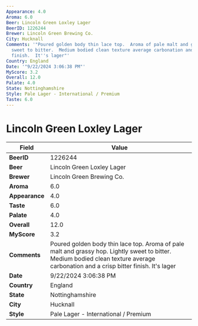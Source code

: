 ```yaml
---
Appearance: 4.0
Aroma: 6.0
Beer: Lincoln Green Loxley Lager
BeerID: 1226244
Brewer: Lincoln Green Brewing Co.
City: Hucknall
Comments: '"Poured golden body thin lace top.  Aroma of pale malt and grassy hop.  Lightly
  sweet to bitter.  Medium bodied clean texture average carbonation and a crisp bitter
  finish.  It''s lager"'
Country: England
Date: '"9/22/2024 3:06:38 PM"'
MyScore: 3.2
Overall: 12.0
Palate: 4.0
State: Nottinghamshire
Style: Pale Lager - International / Premium
Taste: 6.0
---
```


# Lincoln Green Loxley Lager

| Field         | Value |
|---------------|-------|
| **BeerID** | 1226244 |
| **Beer** | Lincoln Green Loxley Lager |
| **Brewer** | Lincoln Green Brewing Co. |
| **Aroma** | 6.0 |
| **Appearance** | 4.0 |
| **Taste** | 6.0 |
| **Palate** | 4.0 |
| **Overall** | 12.0 |
| **MyScore** | 3.2 |
| **Comments** | Poured golden body thin lace top.  Aroma of pale malt and grassy hop.  Lightly sweet to bitter.  Medium bodied clean texture average carbonation and a crisp bitter finish.  It's lager |
| **Date** | 9/22/2024 3:06:38 PM |
| **Country** | England |
| **State** | Nottinghamshire |
| **City** | Hucknall |
| **Style** | Pale Lager - International / Premium |
